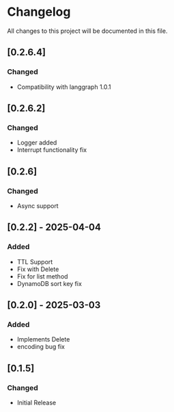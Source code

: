 # Changelog

All changes to this project will be documented in this file.

## [0.2.6.4]
### Changed
- Compatibility with langgraph 1.0.1

## [0.2.6.2]
### Changed
- Logger added
- Interrupt functionality fix

## [0.2.6]
### Changed
- Async support

## [0.2.2] - 2025-04-04
### Added
- TTL Support
- Fix with Delete
- Fix for list method
- DynamoDB sort key fix

## [0.2.0] - 2025-03-03
### Added
- Implements Delete
- encoding bug fix

## [0.1.5]
### Changed
- Initial Release